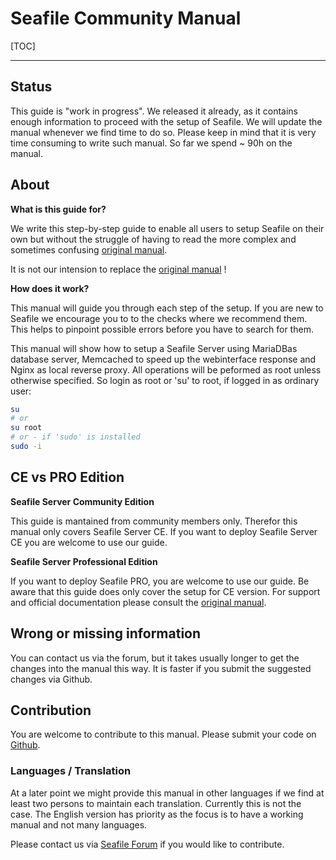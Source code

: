 # Seafile Community Manual

[TOC]

---
## Status

This guide is "work in progress". We released it already, as it contains enough information to proceed with the setup of Seafile.
We will update the manual whenever we find time to do so. Please keep in mind that it is very time consuming to write such manual.
So far we spend ~ 90h on the manual.

## About

**What is this guide for?**

We write this step-by-step guide to enable all users to setup Seafile on their own but without the struggle 
of having to read the more complex and sometimes confusing [original manual](https://manual.seafile.com/).

It is not our intension to replace the [original manual](https://manual.seafile.com/) !

**How does it work?**

This manual will guide you through each step of the setup. If you are new to Seafile we encourage
you to to the checks where we recommend them. This helps to pinpoint possible errors before you have to search for them.

This manual will show how to setup a Seafile Server using MariaDBas database server, Memcached to speed up the webinterface response and Nginx as local reverse proxy.
All operations will be peformed as root unless otherwise specified. So login as root or 'su' to root, if logged in as ordinary user:
```bash
su
# or
su root
# or - if 'sudo' is installed
sudo -i
```

## CE vs PRO Edition

**Seafile Server Community Edition**

This guide is mantained from community members only. Therefor this manual only covers Seafile Server CE.
If you want to deploy Seafile Server CE you are welcome to use our guide.

**Seafile Server Professional Edition**

If you want to deploy Seafile PRO, you are welcome to use our guide. Be aware that this guide does only cover the setup for CE version.
For support and official documentation please consult the [original manual](https://manual.seafile.com/deploy_pro/).

## Wrong or missing information
You can contact us via the forum, but it takes usually longer to get the changes into the manual this way.
It is faster if you submit the suggested changes via Github.

## Contribution

You are welcome to contribute to this manual. Please submit your code on [Github](https://github.com/DerDanilo/seafile-community-manual.git).

### Languages / Translation
At a later point we might provide this manual in other languages if we find at least two persons to maintain each translation. Currently this is not the case.
The English version has priority as the focus is to have a working manual and not many languages.

Please contact us via [Seafile Forum](https://forum.seafile.com/) if you would like to contribute.
